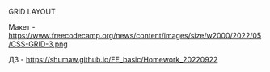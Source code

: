 GRID LAYOUT

Макет - https://www.freecodecamp.org/news/content/images/size/w2000/2022/05/CSS-GRID-3.png

ДЗ - https://shumaw.github.io/FE_basic/Homework_20220922